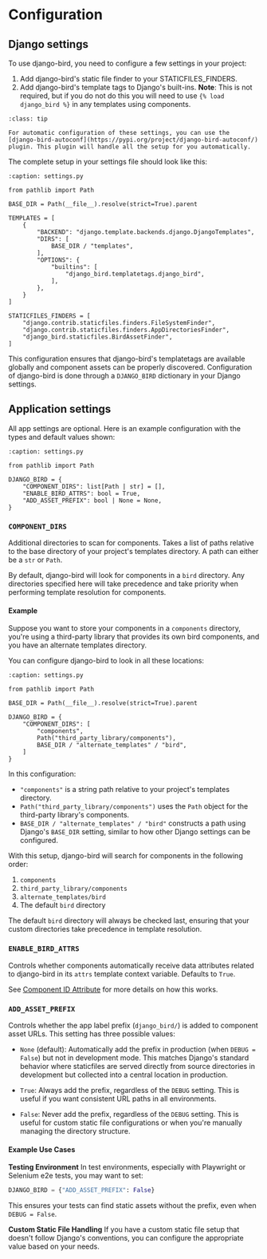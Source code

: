 # Configuration

## Django settings

To use django-bird, you need to configure a few settings in your project:

1. Add django-bird's static file finder to your STATICFILES_FINDERS.
2. Add django-bird's template tags to Django's built-ins. **Note**: This is not required, but if you do not do this you will need to use `{% load django_bird %}` in any templates using components.

```{admonition} Auto Configuration
:class: tip

For automatic configuration of these settings, you can use the [django-bird-autoconf](https://pypi.org/project/django-bird-autoconf/) plugin. This plugin will handle all the setup for you automatically.
```

The complete setup in your settings file should look like this:

```{code-block} python
:caption: settings.py

from pathlib import Path

BASE_DIR = Path(__file__).resolve(strict=True).parent

TEMPLATES = [
    {
        "BACKEND": "django.template.backends.django.DjangoTemplates",
        "DIRS": [
            BASE_DIR / "templates",
        ],
        "OPTIONS": {
            "builtins": [
                "django_bird.templatetags.django_bird",
            ],
        },
    }
]

STATICFILES_FINDERS = [
    "django.contrib.staticfiles.finders.FileSystemFinder",
    "django.contrib.staticfiles.finders.AppDirectoriesFinder",
    "django_bird.staticfiles.BirdAssetFinder",
]
```

This configuration ensures that django-bird's templatetags are available globally and component assets can be properly discovered.
Configuration of django-bird is done through a `DJANGO_BIRD` dictionary in your Django settings.

## Application settings

All app settings are optional. Here is an example configuration with the types and default values shown:

```{code-block} python
:caption: settings.py

from pathlib import Path

DJANGO_BIRD = {
    "COMPONENT_DIRS": list[Path | str] = [],
    "ENABLE_BIRD_ATTRS": bool = True,
    "ADD_ASSET_PREFIX": bool | None = None,
}
```

### `COMPONENT_DIRS`

Additional directories to scan for components. Takes a list of paths relative to the base directory of your project's templates directory. A path can either be a `str` or `Path`.

By default, django-bird will look for components in a `bird` directory. Any directories specified here will take precedence and take priority when performing template resolution for components.

#### Example

Suppose you want to store your components in a `components` directory, you're using a third-party library that provides its own bird components, and you have an alternate templates directory.

You can configure django-bird to look in all these locations:

```{code-block} python
:caption: settings.py

from pathlib import Path

BASE_DIR = Path(__file__).resolve(strict=True).parent

DJANGO_BIRD = {
    "COMPONENT_DIRS": [
        "components",
        Path("third_party_library/components"),
        BASE_DIR / "alternate_templates" / "bird",
    ]
}
```

In this configuration:

- `"components"` is a string path relative to your project's templates directory.
- `Path("third_party_library/components")` uses the `Path` object for the third-party library's components.
- `BASE_DIR / "alternate_templates" / "bird"` constructs a path using Django's `BASE_DIR` setting, similar to how other Django settings can be configured.

With this setup, django-bird will search for components in the following order:

1. `components`
2. `third_party_library/components`
3. `alternate_templates/bird`
4. The default `bird` directory

The default `bird` directory will always be checked last, ensuring that your custom directories take precedence in template resolution.


### `ENABLE_BIRD_ATTRS`

Controls whether components automatically receive data attributes related to django-bird in its `attrs` template context variable. Defaults to `True`.

See [Component ID Attribute](params.md#component-id-attribute) for more details on how this works.

### `ADD_ASSET_PREFIX`

Controls whether the app label prefix (`django_bird/`) is added to component asset URLs. This setting has three possible values:

- `None` (default): Automatically add the prefix in production (when `DEBUG = False`) but not in development mode. This matches Django's standard behavior where staticfiles are served directly from source directories in development but collected into a central location in production.

- `True`: Always add the prefix, regardless of the `DEBUG` setting. This is useful if you want consistent URL paths in all environments.

- `False`: Never add the prefix, regardless of the `DEBUG` setting. This is useful for custom static file configurations or when you're manually managing the directory structure.

#### Example Use Cases

**Testing Environment**
In test environments, especially with Playwright or Selenium e2e tests, you may want to set:

```python
DJANGO_BIRD = {"ADD_ASSET_PREFIX": False}
```

This ensures your tests can find static assets without the prefix, even when `DEBUG = False`.

**Custom Static File Handling**
If you have a custom static file setup that doesn't follow Django's conventions, you can configure the appropriate value based on your needs.
